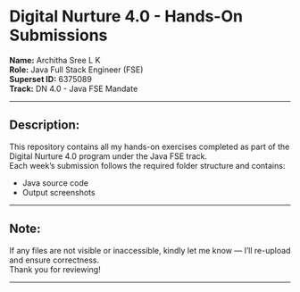 # Digital Nurture 4.0 - Hands-On Submissions

**Name:** Architha Sree L K  
**Role:** Java Full Stack Engineer (FSE)  
**Superset ID:** 6375089  
**Track:** DN 4.0 - Java FSE Mandate  

---


## Description:
This repository contains all my hands-on exercises completed as part of the Digital Nurture 4.0 program under the Java FSE track.  
Each week’s submission follows the required folder structure and contains:
- Java source code
- Output screenshots

---

## Note:
If any files are not visible or inaccessible, kindly let me know — I’ll re-upload and ensure correctness.  
Thank you for reviewing!

---


